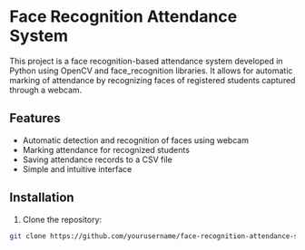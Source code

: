 # Face Recognition Attendance System

This project is a face recognition-based attendance system developed in Python using OpenCV and face_recognition libraries. It allows for automatic marking of attendance by recognizing faces of registered students captured through a webcam.

## Features

- Automatic detection and recognition of faces using webcam
- Marking attendance for recognized students
- Saving attendance records to a CSV file
- Simple and intuitive interface

## Installation

1. Clone the repository:

```bash
git clone https://github.com/yourusername/face-recognition-attendance-system.git



